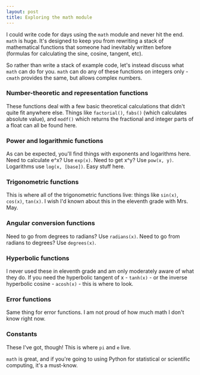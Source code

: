 ```yaml
---
layout: post
title: Exploring the math module
---
```


I could write code for days using the `math` module and never hit the end. `math` is huge. It's designed to keep you from rewriting a stack of mathematical functions that someone had inevitably written before (formulas for calculating the sine, cosine, tangent, etc). 

So rather than write a stack of example code, let's instead discuss what `math` can do for you. `math` can do any of these functions on integers only - `cmath` provides the same, but allows complex numbers.

### Number-theoretic and representation functions

These functions deal with a few basic theoretical calculations that didn't quite fit anywhere else. Things like `factorial()`, `fabs()` (which calculates absolute value), and `modf()` which returns the fractional and integer parts of a float can all be found here. 

### Power and logarithmic functions

As can be expected, you'll find things with exponents and logarithms here. Need to calculate e^x? Use `exp(x)`. Need to get x^y? Use `pow(x, y)`. Logarithms use `log(x, [base])`. Easy stuff here.

### Trigonometric functions

This is where all of the trigonometric functions live: things like `sin(x)`, `cos(x)`, `tan(x)`. I wish I'd known about this in the eleventh grade with Mrs. May. 

### Angular conversion functions

Need to go from degrees to radians? Use `radians(x)`. Need to go from radians to degrees? Use `degrees(x)`.

### Hyperbolic functions

I never used these in eleventh grade and am only moderately aware of what they do. If you need the hyperbolic tangent of x - `tanh(x)` - or the inverse hyperbolic cosine - `acosh(x)` - this is where to look. 

### Error functions

Same thing for error functions. I am not proud of how much math I don't know right now.

### Constants

These I've got, though! This is where `pi` and `e` live.

`math` is great, and if you're going to using Python for statistical or scientific computing, it's a must-know. 